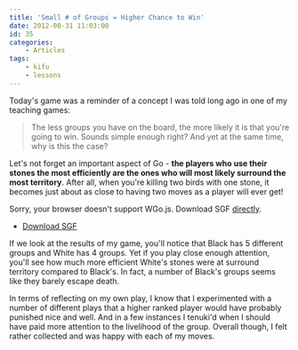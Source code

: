 ```yaml
---
title: 'Small # of Groups = Higher Chance to Win'
date: 2012-08-31 11:03:00
id: 35
categories:
	- Articles
tags:
	- kifu
	- lessons
---
```


Today's game was a reminder of a concept I was told long ago in one of my teaching games:
> The less groups you have on the board, the more likely it is that you're going to win.
Sounds simple enough right? And yet at the same time, why is this the case?

<!--more-->

Let's not forget an important aspect of Go - **the players who use their stones the most efficiently are the ones who will most likely surround the most territory**. After all, when you're killing two birds with one stone, it becomes just about as close to having two moves as a player will ever get!

<article>
	<section data-wgo="/kifu/2012/2012.08.31-Small-Number-of-Groups.sgf" data-wgo-enablewheel="false" style="width: 100%">
	  <p>Sorry, your browser doesn't support WGo.js. Download SGF <a href="/kifu/2012/2012.08.31-Small-Number-of-Groups.sgf">directly</a>.</p>
	</section>
	<div><ul><li><a href="/kifu/2012/2012.08.31-Small-Number-of-Groups.sgf">Download SGF</a></li></ul></div>
</article>

If we look at the results of my game, you'll notice that Black has 5 different groups and White has 4 groups. Yet if you play close enough attention, you'll see how much more efficient White's stones were at surround territory compared to Black's. In fact, a number of Black's groups seems like they barely escape death.

In terms of reflecting on my own play, I know that I experimented with a number of different plays that a higher ranked player would have probably punished nice and well. And in a few instances I tenuki'd when I should have paid more attention to the livelihood of the group. Overall though, I felt rather collected and was happy with each of my moves.